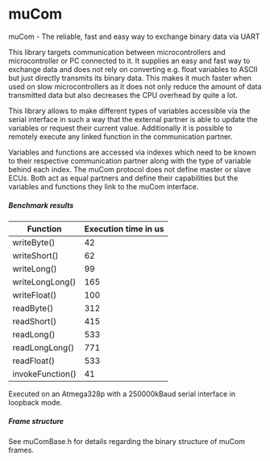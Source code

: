 # muCom
muCom - The reliable, fast and easy way to exchange binary data via UART

This library targets communication between microcontrollers and microcontroller or PC connected to it.
It supplies an easy and fast way to exchange data and does not rely on converting e.g. float variables to ASCII but just directly transmits its binary data.
This makes it much faster when used on slow microcontrollers as it does not only reduce the amount of data transmitted data but also decreases the CPU overhead by quite a lot.

This library allows to make different types of variables accessible via the serial interface in such a way that the external partner is able to update the variables or request their current value.
Additionally it is possible to remotely execute any linked function in the communication partner.

Variables and functions are accessed via indexes which need to be known to their respective communication partner along with the type of variable behind each index.
The muCom protocol does not define master or slave ECUs. Both act as equal partners and define their capabilities but the variables and functions they link to the muCom interface.


##### Benchmark results #####
| Function | Execution time in us |
| --- | --- |
| writeByte()      | 42 |
| writeShort()     | 62 |
| writeLong()      | 99 |
| writeLongLong()  | 165 |
| writeFloat()     | 100 |
| readByte()       | 312 |
| readShort()      | 415 |
| readLong()       | 533 |
| readLongLong()   | 771 |
| readFloat()      | 533 |
| invokeFunction() | 41 |

Executed on an Atmega328p with a 250000kBaud serial interface in loopback mode.


##### Frame structure #####

See muComBase.h for details regarding the binary structure of muCom frames.
